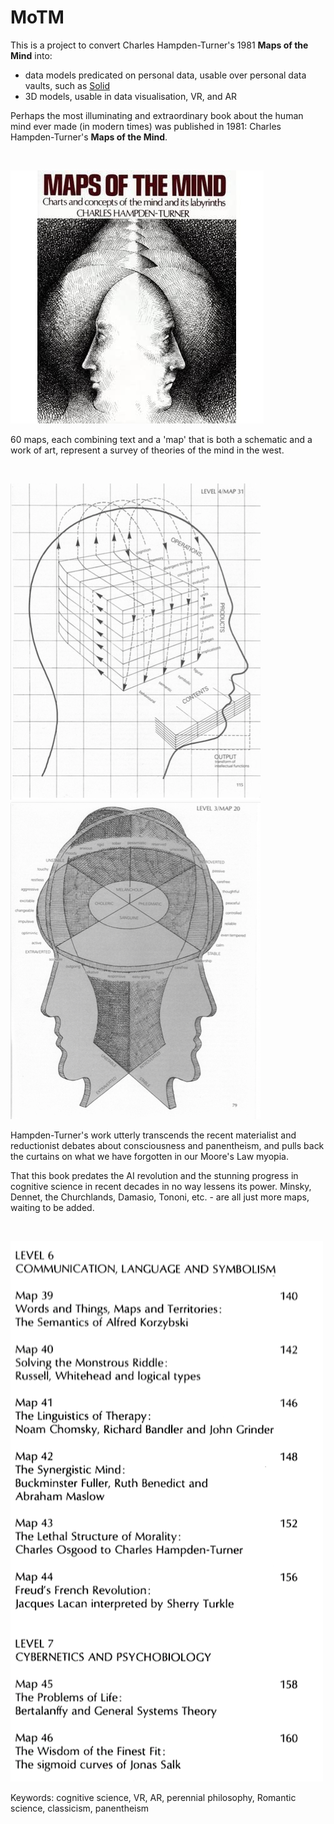 
# MoTM

This is a project to convert Charles Hampden-Turner's 1981 **Maps of the Mind** into:

- data models predicated on personal data, usable over personal data vaults, such as [Solid](https://solidproject.org) 
- 3D models, usable in data visualisation, VR, and AR 

Perhaps the most illuminating and extraordinary book about the human mind ever made (in modern times) was published in 1981: Charles Hampden-Turner's **Maps of the Mind**.

<br/>

![](images/motm_cover.jpg)

60 maps, each combining text and a 'map' that is both a schematic and a work of art, represent a survey of theories of the mind in the west. 

<br/>

![](images/motm_4_31.png)
![](images/motm_3_20.png)

Hampden-Turner's work utterly transcends the recent materialist and reductionist debates about consciousness and panentheism, and pulls back the curtains on what we have forgotten in our Moore's Law myopia. 
 
That this book predates the AI revolution and the stunning progress in cognitive science in recent decades in no way lessens its power. Minsky, Dennet, the Churchlands, Damasio, Tononi, etc. - are all just more maps, waiting to be added. 

<br/>

![](images/motm_contents_det_a.png)

Keywords: cognitive science, VR, AR, perennial philosophy, Romantic science, classicism, panentheism




